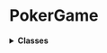 # PokerGame

<!-- Documentation - Classes Section Start -->
<details>
    <summary>
      <!-- <span style="font-size:1.25em"> -->
        <strong>Classes</strong>
      </span>
    </summary>
    
<!-- -->

- [Card](includes/classes/Card/Card.md)

<!-- - [TemplateClass](includes/classes/templateClass.md) -->

    
</details>